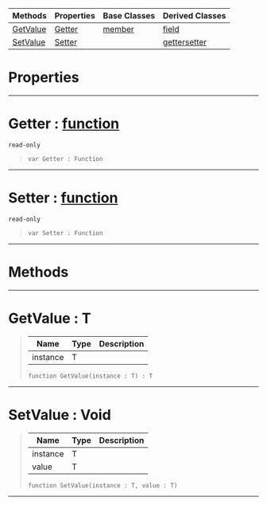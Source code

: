|Methods|Properties|Base Classes|Derived Classes|
|---|---|---|---|
|[ GetValue](https://github.com/zeroengineteam/ZeroDocs/blob/master/code_reference/nada_base_types/property.markdown#getvalue-zero-engine-doc)|[ Getter](https://github.com/zeroengineteam/ZeroDocs/blob/master/code_reference/nada_base_types/property.markdown#getter-zero-engine-docum)|[member](https://github.com/zeroengineteam/ZeroDocs/blob/master/code_reference/nada_base_types/member.markdown)|[field](https://github.com/zeroengineteam/ZeroDocs/blob/master/code_reference/nada_base_types/field.markdown)|
|[ SetValue](https://github.com/zeroengineteam/ZeroDocs/blob/master/code_reference/nada_base_types/property.markdown#setvalue-void)|[ Setter](https://github.com/zeroengineteam/ZeroDocs/blob/master/code_reference/nada_base_types/property.markdown#setter-zero-engine-docum)| |[gettersetter](https://github.com/zeroengineteam/ZeroDocs/blob/master/code_reference/nada_base_types/gettersetter.markdown)|


 #  Properties


---  
 #  Getter : [function](https://github.com/zeroengineteam/ZeroDocs/blob/master/code_reference/nada_base_types/function.markdown)

 `read-only`

> 
> ``` lang=cpp, name=Nada
> var Getter : Function


---  
 #  Setter : [function](https://github.com/zeroengineteam/ZeroDocs/blob/master/code_reference/nada_base_types/function.markdown)

 `read-only`

> 
> ``` lang=cpp, name=Nada
> var Setter : Function


---  
 #  Methods


---  
 #  GetValue : T

> 
> |Name|Type|Description|
> |---|---|---|
> |instance|T| |
> ``` lang=cpp, name=Nada
> function GetValue(instance : T) : T
> ``` 


---  
 #  SetValue : Void

> 
> |Name|Type|Description|
> |---|---|---|
> |instance|T| |
> |value|T| |
> ``` lang=cpp, name=Nada
> function SetValue(instance : T, value : T)
> ``` 


---  
 

 